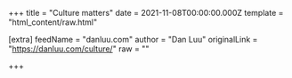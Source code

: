 
+++
title = "Culture matters"
date = 2021-11-08T00:00:00.000Z
template = "html_content/raw.html"

[extra]
feedName = "danluu.com"
author = "Dan Luu"
originalLink = "https://danluu.com/culture/"
raw = ""

+++

